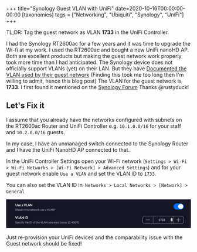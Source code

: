 +++
title="Synology Guest VLAN with UniFi"
date=2020-10-16T00:00:00-00:00
[taxonomies]
tags = ["Networking", "Ubiquiti", "Synology", "UniFi"]
+++

TL;DR: Tag the guest network as VLAN **1733** in the UniFi Controller.

I had the Synology RT2600ac for a few years and it was time to upgrade the Wi-fi at my work. I used the RT2600ac and bought a new UniFi nanoHD AP. Both are excellent products but making the guest network work properly took more time than I had anticipated. <!-- more --> The Synology device does not officially support VLANs (yet) on their LAN. But they have [Documented the VLAN used by their guest network](https://www.synology.com/en-global/knowledgebase/SRM/tutorial/Mesh_System/How_do_I_set_up_Wi_Fi_system_with_managed_switch) (Finding this took me too long then I'm willing to admit, hence this blog post) The VLAN for the guest network is **1733**. I first found it mentioned on the [Synology Forum](https://community.synology.com/enu/forum/2/post/127186) Thanks @rustyduck!

## Let's Fix it
I assume that you already have the networks configured with subnets on the RT2600ac Router and UniFi Controller e.g. `10.1.0.0/16` for your staff and `10.2.0.0/16` guests.

In my case, I have an unmanaged switch connected to the Synology Router and I have the UniFi NanoHD AP connected to that.

In the UniFi Controller Settings open your Wi-Fi network (`Settings > Wi-Fi > Wi-Fi Networks > [Wi-Fi Network] > Advanced Settings`) and for your guest network enable `Use a VLAN` and set the VLAN ID to `1733`.

You can also set the VLAN ID in` Networks > Local Networks > [Network] > General`

![unifi-guest-vlan.png](/images/unifi-guest-vlan.png)

Just re-provision your UniFi devices and the comparability issue with the Guest network should be fixed!
